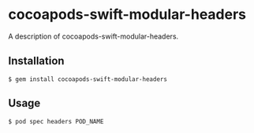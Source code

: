 # cocoapods-swift-modular-headers

A description of cocoapods-swift-modular-headers.

## Installation

    $ gem install cocoapods-swift-modular-headers

## Usage

    $ pod spec headers POD_NAME
